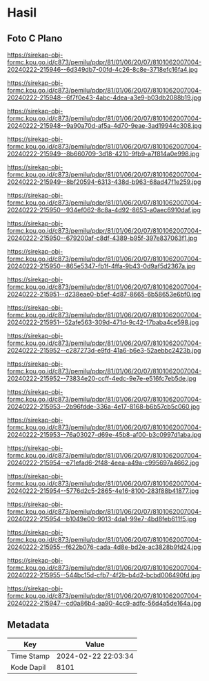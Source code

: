 # Hasil

## Foto C Plano

https://sirekap-obj-formc.kpu.go.id/c873/pemilu/pdpr/81/01/06/20/07/8101062007004-20240222-215946--6d349db7-00fd-4c26-8c8e-3718efc16fa4.jpg

https://sirekap-obj-formc.kpu.go.id/c873/pemilu/pdpr/81/01/06/20/07/8101062007004-20240222-215948--6f7f0e43-4abc-4dea-a3e9-b03db2088b19.jpg

https://sirekap-obj-formc.kpu.go.id/c873/pemilu/pdpr/81/01/06/20/07/8101062007004-20240222-215948--9a90a70d-af5a-4d70-9eae-3ad19944c308.jpg

https://sirekap-obj-formc.kpu.go.id/c873/pemilu/pdpr/81/01/06/20/07/8101062007004-20240222-215949--8b660709-3d18-4210-9fb9-a7f814a0e998.jpg

https://sirekap-obj-formc.kpu.go.id/c873/pemilu/pdpr/81/01/06/20/07/8101062007004-20240222-215949--8bf20594-6313-438d-b963-68ad47f1e259.jpg

https://sirekap-obj-formc.kpu.go.id/c873/pemilu/pdpr/81/01/06/20/07/8101062007004-20240222-215950--934ef062-8c8a-4d92-8653-a0aec6910daf.jpg

https://sirekap-obj-formc.kpu.go.id/c873/pemilu/pdpr/81/01/06/20/07/8101062007004-20240222-215950--679200af-c8df-4389-b95f-397e837063f1.jpg

https://sirekap-obj-formc.kpu.go.id/c873/pemilu/pdpr/81/01/06/20/07/8101062007004-20240222-215950--865e5347-fb1f-4ffa-9b43-0d9af5d2367a.jpg

https://sirekap-obj-formc.kpu.go.id/c873/pemilu/pdpr/81/01/06/20/07/8101062007004-20240222-215951--d238eae0-b5ef-4d87-8665-6b58653e6bf0.jpg

https://sirekap-obj-formc.kpu.go.id/c873/pemilu/pdpr/81/01/06/20/07/8101062007004-20240222-215951--52afe563-309d-471d-9c42-17baba4ce598.jpg

https://sirekap-obj-formc.kpu.go.id/c873/pemilu/pdpr/81/01/06/20/07/8101062007004-20240222-215952--c287273d-e9fd-41a6-b6e3-52aebbc2423b.jpg

https://sirekap-obj-formc.kpu.go.id/c873/pemilu/pdpr/81/01/06/20/07/8101062007004-20240222-215952--73834e20-ccff-4edc-9e7e-e516fc7eb5de.jpg

https://sirekap-obj-formc.kpu.go.id/c873/pemilu/pdpr/81/01/06/20/07/8101062007004-20240222-215953--2b96fdde-336a-4e17-8168-b6b57cb5c060.jpg

https://sirekap-obj-formc.kpu.go.id/c873/pemilu/pdpr/81/01/06/20/07/8101062007004-20240222-215953--76a03027-d69e-45b8-af00-b3c0997d1aba.jpg

https://sirekap-obj-formc.kpu.go.id/c873/pemilu/pdpr/81/01/06/20/07/8101062007004-20240222-215954--e71efad6-2f48-4eea-a49a-c995697a4662.jpg

https://sirekap-obj-formc.kpu.go.id/c873/pemilu/pdpr/81/01/06/20/07/8101062007004-20240222-215954--5776d2c5-2865-4e16-8100-283f88b41877.jpg

https://sirekap-obj-formc.kpu.go.id/c873/pemilu/pdpr/81/01/06/20/07/8101062007004-20240222-215954--b1049e00-9013-4da1-99e7-4bd8feb611f5.jpg

https://sirekap-obj-formc.kpu.go.id/c873/pemilu/pdpr/81/01/06/20/07/8101062007004-20240222-215955--f622b076-cada-4d8e-bd2e-ac3828b9fd24.jpg

https://sirekap-obj-formc.kpu.go.id/c873/pemilu/pdpr/81/01/06/20/07/8101062007004-20240222-215955--544bc15d-cfb7-4f2b-b4d2-bcbd006490fd.jpg

https://sirekap-obj-formc.kpu.go.id/c873/pemilu/pdpr/81/01/06/20/07/8101062007004-20240222-215947--cd0a86b4-aa90-4cc9-adfc-56d4a5de164a.jpg


## Metadata

| Key        | Value               |
| ---------- | ------------------- |
| Time Stamp | 2024-02-22 22:03:34 |
| Kode Dapil | 8101                |




